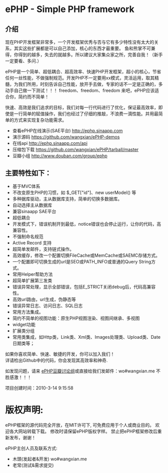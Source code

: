 # ePHP - Simple PHP framework
## 介绍
现在PHP开发框架非常多，一个开发框架优秀与否与它有多少特性没有太大的关系，其实这些扩展都是可以自己添加，核心的东西才最重要。 鱼和熊掌不可兼得，你得到的越多，失去的就越多。所以建议大家集众家之所，完善自我！（新手一定要看、多问.）

ePHP是一个简单、超低耦合、超高效率、快速PHP开发框架，超小的核心，节省任何一丝性能，不做强制规范。开发PHP不一定要用xx模式，灵活运用，取其精髓，为我们所用，时刻告诉自己性能，放开手去做，专家的话不一定是正确的，多动手自己做一下测试！！！
freedom、freedom、freedom 来吧，ePHP应该适合你，简约而不简单！

快速、高效是我们追求的目标，我们对每一行代码进行了优化，保证最高效率，即使是一行简单的赋值操作，我们也经过了仔细的推敲，不浪费一滴性能。并用最简单的方式来实现复杂功能需求。

- 查看ePHP在线演示(SAE平台) <http://ephp.sinaapp.com>  
- 演示源码 <https://github.com/wangxian/ePHP-demos>  
- 在线api <http://ephp.sinaapp.com/api>  
- 压缩包下载 <https://github.com/wangxian/ePHP/tarball/master>  
- 豆瓣小组 <http://www.douban.com/group/ephp>  

## 主要特性如下：
* 基于MVC体系
* 不改变原生PHP的习惯，如 $_GET["id"]、new userModel() 等
* 多种据库驱动，主从数据库支持，简单的切换多数据库。
* 自动选择主从数据库
* 兼容sinaapp SAE平台
* 超低耦合
* 开发模式下，错误机制开到最低，notice错误也会停止运行，让你的代码，高兼容性。
* 不强制命名规范
* Active Record 支持
* 超简单发邮件，支持链式操作。
* 高效缓存，修改一个配置切换FileCache或MemCache或SAEMC存储方式。
* 一个配置即可切换生成的url是SEO或PATH_INFO或普通的Query String方式。
* 常用Helper帮助方法
* 超简单扩展第三发类
* 错误异常处理，显示全部错误，包括E_STRICT关闭debug后，代码高兼容性。
* 高效url路由，url生成，伪静态等
* 错误异常日志、访问日志、SQL日志
* 常用方法集成。
* 简约不简单的视图功能：原生PHP视图渲染、视图间继承、多视图
* widget功能
* 扩展类分组
* 常用类集成，如Http类，Link类、Xml类、Images处理类、Upload类、Date日期类等；

如果你喜欢简单、快速、敏捷的开发，你可以加入我们！  
详请检出Github中的代码，你会发现其高效率和神奇.  

如发现问题，请来 [ePHP豆瓣讨论组](http://www.douban.com/group/ephp)或直接给我们发邮件：wo#wangxian.me 不胜感激！！！

项目创建时间：2010-3-14 9:15:58


# 版权声明:
ePHP框架的源代码完全开放，在MIT许可下, 可免费应用于个人或商业目的。
欢迎各大网站转载下载。 修改时请保留ePHP版权字样。
禁止把ePHP框架修改后重新发布，谢谢！

ePHP主创人员及联系方式:

- 木頭(发起者&开发) wo#wangxian.me
- 老常(测试&需求提交)

